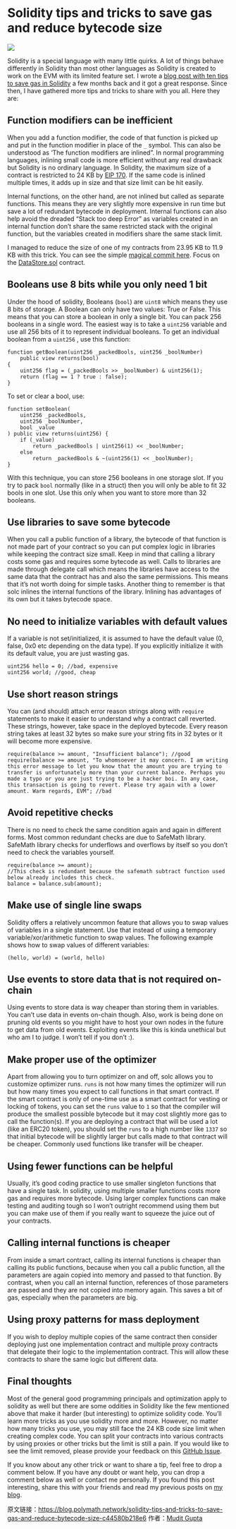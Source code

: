 
# Solidity tips and tricks to save gas and reduce bytecode size

![](https://img.learnblockchain.cn/2020/09/03/15991056905111.jpg)


Solidity is a special language with many little quirks. A lot of things behave differently in Solidity than most other languages as Solidity is created to work on the EVM with its limited feature set. I wrote a [blog post with ten tips to save gas in Solidity](https://mudit.blog/solidity-gas-optimization-tips/) a few months back and it got a great response. Since then, I have gathered more tips and tricks to share with you all. Here they are:

## Function modifiers can be inefficient

When you add a function modifier, the code of that function is picked up and put in the function modifier in place of the `_` symbol. This can also be understood as ‘The function modifiers are inlined”. In normal programming languages, inlining small code is more efficient without any real drawback but Solidity is no ordinary language. In Solidity, the maximum size of a contract is restricted to 24 KB by [EIP 170](https://github.com/ethereum/EIPs/blob/master/EIPS/eip-170.md). If the same code is inlined multiple times, it adds up in size and that size limit can be hit easily.

Internal functions, on the other hand, are not inlined but called as separate functions. This means they are very slightly more expensive in run time but save a lot of redundant bytecode in deployment. Internal functions can also help avoid the dreaded “Stack too deep Error” as variables created in an internal function don’t share the same restricted stack with the original function, but the variables created in modifiers share the same stack limit.

I managed to reduce the size of one of my contracts from 23.95 KB to 11.9 KB with this trick. You can see the simple [magical commit here](https://github.com/PolymathNetwork/polymath-core/pull/548/commits/2dc0286f4e96241eed9603534607431a8a84ba35#diff-8b6746c2c4e7c9e3fca67d62718d70e8). Focus on the [DataStore.sol](https://github.com/PolymathNetwork/polymath-core/pull/548/commits/2dc0286f4e96241eed9603534607431a8a84ba35#diff-8b6746c2c4e7c9e3fca67d62718d70e8) contract.

## Booleans use 8 bits while you only need 1 bit

Under the hood of solidity, Booleans (`bool`) are `uint8` which means they use 8 bits of storage. A Boolean can only have two values: True or False. This means that you can store a boolean in only a single bit. You can pack 256 booleans in a single word. The easiest way is to take a `uint256` variable and use all 256 bits of it to represent individual booleans. To get an individual boolean from a `uint256` , use this function:

```
function getBoolean(uint256 _packedBools, uint256 _boolNumber)
    public view returns(bool)
{
    uint256 flag = (_packedBools >> _boolNumber) & uint256(1);
    return (flag == 1 ? true : false);
}
```

To set or clear a bool, use:

```
function setBoolean(
    uint256 _packedBools,
    uint256 _boolNumber,
    bool _value
) public view returns(uint256) {
    if (_value)
        return _packedBools | uint256(1) << _boolNumber;
    else
        return _packedBools & ~(uint256(1) << _boolNumber);
}
```

With this technique, you can store 256 booleans in one storage slot. If you try to pack `bool` normally (like in a struct) then you will only be able to fit 32 bools in one slot. Use this only when you want to store more than 32 booleans.

## Use libraries to save some bytecode

When you call a public function of a library, the bytecode of that function is not made part of your contract so you can put complex logic in libraries while keeping the contract size small. Keep in mind that calling a library costs some gas and requires some bytecode as well. Calls to libraries are made through delegate call which means the libraries have access to the same data that the contract has and also the same permissions. This means that it’s not worth doing for simple tasks. Another thing to remember is that solc inlines the internal functions of the library. Inlining has advantages of its own but it takes bytecode space.

## No need to initialize variables with default values

If a variable is not set/initialized, it is assumed to have the default value (0, false, 0x0 etc depending on the data type). If you explicitly initialize it with its default value, you are just wasting gas.

```
uint256 hello = 0; //bad, expensive
uint256 world; //good, cheap
```

## Use short reason strings

You can (and should) attach error reason strings along with `require` statements to make it easier to understand why a contract call reverted. These strings, however, take space in the deployed bytecode. Every reason string takes at least 32 bytes so make sure your string fits in 32 bytes or it will become more expensive.

```
require(balance >= amount, "Insufficient balance"); //good
require(balance >= amount, "To whomsoever it may concern. I am writing this error message to let you know that the amount you are trying to transfer is unfortunately more than your current balance. Perhaps you made a typo or you are just trying to be a hacker boi. In any case, this transaction is going to revert. Please try again with a lower amount. Warm regards, EVM"; //bad
```

## Avoid repetitive checks

There is no need to check the same condition again and again in different forms. Most common redundant checks are due to SafeMath library. SafeMath library checks for underflows and overflows by itself so you don’t need to check the variables yourself.

```
require(balance >= amount); 
//This check is redundant because the safemath subtract function used below already includes this check.
balance = balance.sub(amount);
```

## Make use of single line swaps

Solidity offers a relatively uncommon feature that allows you to swap values of variables in a single statement. Use that instead of using a temporary variable/xor/arithmetic function to swap values. The following example shows how to swap values of different variables:

```
(hello, world) = (world, hello)
```

## Use events to store data that is not required on-chain

Using events to store data is way cheaper than storing them in variables. You can’t use data in events on-chain though. Also, work is being done on pruning old events so you might have to host your own nodes in the future to get data from old events. Exploiting events like this is kinda unethical but who am I to judge. I won’t tell if you don’t :).

## Make proper use of the optimizer

Apart from allowing you to turn optimizer on and off, solc allows you to customize optimizer runs. `runs` is not how many times the optimizer will run but how many times you expect to call functions in that smart contract. If the smart contract is only of one-time use as a smart contract for vesting or locking of tokens, you can set the `runs` value to `1` so that the compiler will produce the smallest possible bytecode but it may cost slightly more gas to call the function(s). If you are deploying a contract that will be used a lot (like an ERC20 token), you should set the `runs` to a high number like `1337` so that initial bytecode will be slightly larger but calls made to that contract will be cheaper. Commonly used functions like transfer will be cheaper.

## Using fewer functions can be helpful

Usually, it’s good coding practice to use smaller singleton functions that have a single task. In solidity, using multiple smaller functions costs more gas and requires more bytecode. Using larger complex functions can make testing and auditing tough so I won’t outright recommend using them but you can make use of them if you really want to squeeze the juice out of your contracts.

## Calling internal functions is cheaper

From inside a smart contract, calling its internal functions is cheaper than calling its public functions, because when you call a public function, all the parameters are again copied into memory and passed to that function. By contrast, when you call an internal function, references of those parameters are passed and they are not copied into memory again. This saves a bit of gas, especially when the parameters are big.

## Using proxy patterns for mass deployment

If you wish to deploy multiple copies of the same contract then consider deploying just one implementation contract and multiple proxy contracts that delegate their logic to the implementation contract. This will allow these contracts to share the same logic but different data.

## Final thoughts

Most of the general good programming principals and optimization apply to solidity as well but there are some oddities in Solidity like the few mentioned above that make it harder (but interesting) to optimize solidity code. You’ll learn more tricks as you use solidity more and more. However, no matter how many tricks you use, you may still face the 24 KB code size limit when creating complex code. You can split your contracts into various contracts by using proxies or other tricks but the limit is still a pain. If you would like to see the limit removed, please provide your feedback on this [GitHub Issue](https://github.com/ethereum/EIPs/issues/1662).

If you know about any other trick or want to share a tip, feel free to drop a comment below. If you have any doubt or want help, you can drop a comment below as well or contact me personally. If you found this post interesting, share this with your friends and read my previous posts on [my blog](https://mudit.blog/).



原文链接：https://blog.polymath.network/solidity-tips-and-tricks-to-save-gas-and-reduce-bytecode-size-c44580b218e6
作者：[Mudit Gupta](https://blog.polymath.network/@MuditG)







